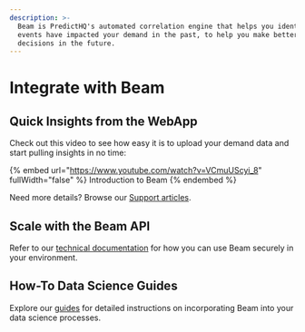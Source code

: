 ```yaml
---
description: >-
  Beam is PredictHQ's automated correlation engine that helps you identify what
  events have impacted your demand in the past, to help you make better
  decisions in the future.
---
```


# Integrate with Beam

## Quick Insights from the WebApp

Check out this video to see how easy it is to upload your demand data and start pulling insights in no time:

{% embed url="https://www.youtube.com/watch?v=VCmuUScyi_8" fullWidth="false" %}
Introduction to Beam
{% endembed %}

Need more details? Browse our [Support articles](https://www.predicthq.com/support/category/beam).&#x20;

## Scale with the Beam API&#x20;

Refer to our [technical documentation](../../api/beam/) for how you can use Beam securely in your environment.&#x20;

## How-To Data Science Guides

Explore our [guides](../../getting-started/guides/beam-guides/) for detailed instructions on incorporating Beam into your data science processes.
